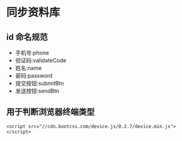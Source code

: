 # 同步资料库

## id 命名规范

* 手机号:phone
* 验证码:validateCode
* 姓名:name
* 密码:password
* 提交按钮:submitBtn
* 发送按钮:sendBtn

## 用于判断浏览器终端类型



```<script src="//cdn.bootcss.com/device.js/0.2.7/device.min.js"></script>```